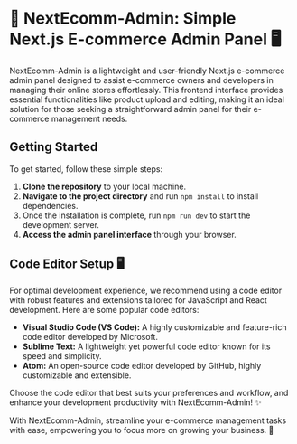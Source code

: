 # 🛒 NextEcomm-Admin: Simple Next.js E-commerce Admin Panel 🖥️

NextEcomm-Admin is a lightweight and user-friendly Next.js e-commerce admin panel designed to assist e-commerce owners and developers in managing their online stores effortlessly. This frontend interface provides essential functionalities like product upload and editing, making it an ideal solution for those seeking a straightforward admin panel for their e-commerce management needs.

## Getting Started

To get started, follow these simple steps:

1. **Clone the repository** to your local machine.
2. **Navigate to the project directory** and run `npm install` to install dependencies.
3. Once the installation is complete, run `npm run dev` to start the development server.
4. **Access the admin panel interface** through your browser.

## Code Editor Setup 🖥️

For optimal development experience, we recommend using a code editor with robust features and extensions tailored for JavaScript and React development. Here are some popular code editors:

- **Visual Studio Code (VS Code):** A highly customizable and feature-rich code editor developed by Microsoft.
- **Sublime Text:** A lightweight yet powerful code editor known for its speed and simplicity.
- **Atom:** An open-source code editor developed by GitHub, highly customizable and extensible.

Choose the code editor that best suits your preferences and workflow, and enhance your development productivity with NextEcomm-Admin! ✨

With NextEcomm-Admin, streamline your e-commerce management tasks with ease, empowering you to focus more on growing your business. 🚀
